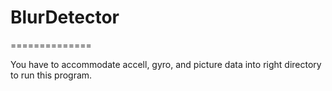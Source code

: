 # BlurDetector

==============

You have to accommodate accell, gyro, and picture data into right directory to run this program.
